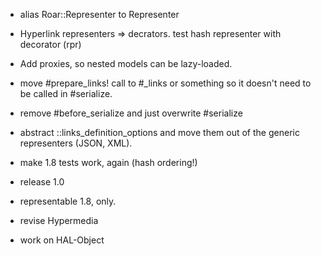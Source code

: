 * alias Roar::Representer to Representer
* Hyperlink representers => decrators. test hash representer with decorator (rpr)


* Add proxies, so nested models can be lazy-loaded.
* move #prepare_links! call to #_links or something so it doesn't need to be called in #serialize.
* remove #before_serialize and just overwrite #serialize
* abstract ::links_definition_options and move them out of the generic representers (JSON, XML).
* make 1.8 tests work, again (hash ordering!)

* release 1.0
* representable 1.8, only.
* revise Hypermedia
* work on HAL-Object